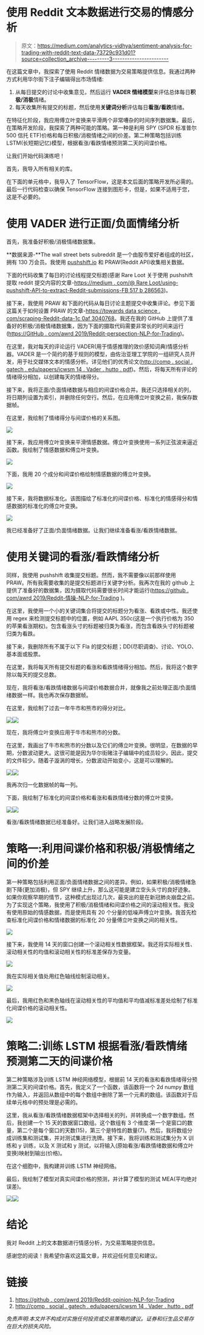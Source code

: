 # 使用 Reddit 文本数据进行交易的情感分析

> 原文：<https://medium.com/analytics-vidhya/sentiment-analysis-for-trading-with-reddit-text-data-73729c931d01?source=collection_archive---------3----------------------->

在这篇文章中，我探索了使用 Reddit 情绪数据为交易策略提供信息。我通过两种方式利用华尔街下注子编辑得出市场情绪:

1.  从每日提交的讨论中收集意见，然后运行 **VADER 情绪模型**来评估总体每日**积极/消极**情绪。
2.  每天收集所有提交的标题，然后使用**关键词分析**评估每日**看涨/看跌**情绪。

在特征化阶段，我应用傅立叶变换来平滑两个非常嘈杂的时间序列数据集。最后，在策略开发阶段，我探索了两种可能的策略。第一种是利用 SPY (SPDR 标准普尔 500 信托 ETF)价格和每日积极/消极情绪之间的价差。第二种策略包括训练 LSTM(长短期记忆)模型，根据看涨/看跌情绪预测第二天的间谍价格。

让我们开始代码演练吧！

首先，我导入所有相关的库。

在下面的单元格中，我导入了 TensorFlow，这是本文后面的策略开发所必需的。最后一行代码检查以确保 TensorFlow 连接到图形卡，但是，如果不适用于您，这是不必要的。

# **使用 VADER 进行正面/负面情绪分析**

首先，我准备好积极/消极情绪数据集。

**数据来源-**The wall street bets subreddit 是一个由股市爱好者组成的社区，拥有 130 万会员。我使用 [pushshift.io](http://pushshift.io/) 和 PRAW(Reddit API)收集相关数据。

下面的代码收集了每日的讨论线程提交标题(感谢 Rare Loot 关于使用 pushshift 提取 reddit 提交内容的文章-[https://medium . com/@ Rare Loot/using-pushshift-API-to-extract-Reddit-submissions-FB 517 b 286563](/@RareLoot/using-pushshifts-api-to-extract-reddit-submissions-fb517b286563))。

接下来，我使用 PRAW 和下面的代码从每日讨论主题提交中收集评论。参见下面这篇关于如何设置 PRAW 的文章-[https://towards data science . com/scraping-Reddit-data-1c 0af 3040768](https://towardsdatascience.com/scraping-reddit-data-1c0af3040768)。我还在我的 GitHub 上提供了准备好的积极/消极情绪数据集，因为下面的摄取代码需要非常长的时间来运行([https://GitHub . com/awrd 2019/Reddit-perspection-NLP-for-Trading](https://github.com/awrd2019/Reddit-Sentiment-NLP-for-Trading))。

在这里，我对每天的评论运行 VADER(用于情感推理的效价感知词典)情感分析器。VADER 是一个简约的基于规则的模型，由佐治亚理工学院的一组研究人员开发，用于社交媒体文本的情感分析。详见他们的优秀论文([http://comp . social . gatech . edu/papers/icwsm 14 . Vader . hutto . pdf](http://comp.social.gatech.edu/papers/icwsm14.vader.hutto.pdf))。然后，将每天所有评论的情绪得分相加，以创建每天的情绪得分。

接下来，我将正面/负面情绪数据与相应的间谍价格合并。我还只选择相关的列，将日期列设置为索引，并删除任何空行。然后，在应用傅立叶变换之前，我保存数据帧。

在这里，我绘制了情绪得分与间谍价格的关系图。

![](img/196bf84b5e04eb8e8154de9c6fadc0d0.png)

接下来，我应用傅立叶变换来平滑情感数据。傅立叶变换使用一系列正弦波来逼近函数。我绘制了情感数据和傅立叶变换。

![](img/e531a4a4b0bcb427f84e0b3dc8b9d132.png)

下面，我用 20 个成分和间谍价格绘制情感数据的傅立叶变换。

![](img/38846c83b4d767902adc3137514c7e9c.png)

接下来，我将数据标准化。该图描绘了标准化的间谍价格、标准化的情感得分和情感数据的标准化的傅立叶变换。

![](img/84f8a982da0493067a6aceddbba4be4e.png)

我已经准备好了正面/负面情绪数据。让我们继续准备看涨/看跌情绪数据。

# **使用关键词的看涨/看跌情绪分析**

同样，我使用 pushshift 收集提交标题。然而，我不需要像以前那样使用 PRAW。所有我需要收集的是提交标题进行关键字分析。我再次在我的 github 上提供了准备好的数据集，因为摄取代码需要很长时间才能运行([https://github . com/awrd 2019/Reddit-情操-NLP-for-Trading](https://github.com/awrd2019/Reddit-Sentiment-NLP-for-Trading) )。

在这里，我使用一个小的关键词集合将提交的标题分为看涨、看跌或中性。我还使用 regex 来检测提交标题中的位置，例如 AAPL 350c(这是一个执行价格为 350 的苹果看涨期权)。包含看涨头寸的标题被归类为看涨，而包含看跌头寸的标题被归类为看跌。

接下来，我删除所有不属于以下 Fla 的提交标题；DD(尽职调查)、讨论、YOLO、基本面或股票。

在这里，我将每天所有提交标题的看涨和看跌情绪得分相加。然后，我将这个数字除以每天的提交总数。

现在，我将看涨/看跌情绪数据与间谍价格数据合并，就像我之前处理正面/负面情绪数据一样。我也再次保存数据帧。

在这里，我绘制了过去一年牛市和熊市的得分对比。

![](img/63cf4d229171bd3520772699e20a246f.png)![](img/ebcdaa9aa28eb4631d442ee401adbcf7.png)

现在，我将傅立叶变换应用于牛市和熊市的分数。

在这里，我画出了牛市和熊市的分数以及它们的傅立叶变换。很明显，在数据的早期，分数波动更大。这很可能是因为华尔街赌注子编辑中的成员较少。因此，提交的文件较少。随着子漩涡的增长，分数波动开始变小，这是可以理解的。

![](img/8648100f582ca3e583b8d486daf65ece.png)![](img/327bd66cc10f8afaec783847c3b0d1aa.png)

我再次归一化数据帧的每一列。

下面，我绘制了标准化的间谍价格和看涨和看跌情绪分数的傅立叶变换。

![](img/32dbe322a2106edf4a06fc9e783dae6a.png)![](img/dda8d4d046faa825bbd58f174321964e.png)

看涨/看跌情绪数据已经准备好。让我们进入战略发展阶段。

# **策略一:利用间谍价格和积极/消极情绪之间的价差**

第一种策略包括利用正面/负面情绪数据之间的差异。例如，如果积极/消极情绪急剧下降(更加消极)，但 SPY 继续上升，那么这可能是建立空头头寸的良好迹象。如果你观察早期的情节，这种模式出现过几次，最突出的是在新冠肺炎崩盘之前。为了实现这个策略，我使用了积极/消极情绪和间谍价格之间的滚动相关性。我没有使用原始的情感数据，而是使用具有 20 个分量的低噪声傅立叶变换。我首先检查标准化间谍价格和情绪数据的标准化 20 分量傅立叶变换之间的相关性。

![](img/f3cdd612ced167724ef1f1f7e93f6366.png)

接下来，我使用 14 天的窗口创建一个滚动相关性数据框架。我还将实际相关性、滚动相关性的均值和滚动相关性的标准差保存为变量。

![](img/7890fbb22aec4c9f40f2645048ec8bec.png)

我在实际相关值处用红色轴线绘制滚动相关。

![](img/bb07c0d6bc863a9372d89aa4f3722cf4.png)

最后，我用红色和黑色轴线在滚动相关性的平均值和平均值减标准差处绘制了标准化间谍价格的滚动相关性。

![](img/b99fb9e8dcb124a5c03889ee22f40fff.png)

# **策略二:训练 LSTM 根据看涨/看跌情绪预测第二天的间谍价格**

第二种策略涉及训练 LSTM 神经网络模型，根据前 14 天的看涨和看跌情绪得分预测第二天的间谍价格。首先，我定义了一个函数，该函数将一个 2d numpy 数组作为输入，并返回从数组中的每个数组中删除了第一个元素的数组。该函数对于后续单元格中的预处理是必需的。

这里，我从看涨/看跌情绪数据框架中选择相关的列，并转换成一个数字数组。然后，我创建一个 15 天的数据窗口数组。这个数组有 3 个维度:第一个是窗口的数量，第二个是每个窗口的天数(15)，第三个是特性的数量(7)。然后，我将数组分成训练集和测试集，并对测试集进行洗牌。接下来，我将训练和测试集分为 X 训练和 y 训练，以及 X 测试和 y 测试，以将输入(原始看涨/看跌情绪数据和傅立叶变换)映射到输出(价格)。

在这个细胞中，我构建并训练 LSTM 神经网络。

最后，我绘制了模型对真实间谍价格的预测，并计算了模型的测试 MEA(平均绝对误差)。

![](img/563e9fd5cd3bda234c897dc808388d39.png)![](img/da9fac34601efe98b3ec89c727a22ef7.png)

# **结论**

我对 Reddit 上的文本数据进行情感分析，为交易策略提供信息。

感谢您的阅读！我希望你喜欢这篇文章，并欢迎任何意见和建议。

# 链接

1.  [https://github . com/awrd 2019/Reddit-opinion-NLP-for-Trading](https://github.com/awrd2019/Reddit-Sentiment-NLP-for-Trading)
2.  [http://comp . social . gatech . edu/papers/icwsm 14 . Vader . hutto . pdf](http://comp.social.gatech.edu/papers/icwsm14.vader.hutto.pdf)

*免责声明:本文并不构成对实施任何投资或交易策略的建议。证券和衍生品交易存在巨大的损失风险。*